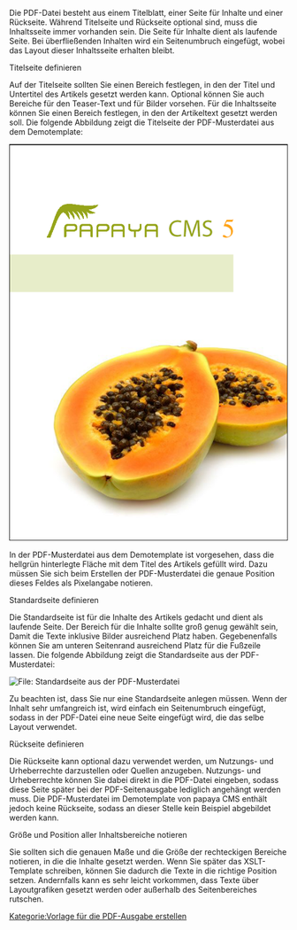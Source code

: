 
Die PDF-Datei besteht aus einem Titelblatt, einer Seite für Inhalte und einer Rückseite. Während Titelseite und Rückseite optional sind, muss die Inhaltsseite immer vorhanden sein. Die Seite für Inhalte dient als laufende Seite. Bei überfließenden Inhalten wird ein Seitenumbruch eingefügt, wobei das Layout dieser Inhaltsseite erhalten bleibt.

Titelseite definieren

Auf der Titelseite sollten Sie einen Bereich festlegen, in den der Titel und Untertitel des Artikels gesetzt werden kann. Optional können Sie auch Bereiche für den Teaser-Text und für Bilder vorsehen. Für die Inhaltsseite können Sie einen Bereich festlegen, in den der Artikeltext gesetzt werden soll. Die folgende Abbildung zeigt die Titelseite der PDF-Musterdatei aus dem Demotemplate:

![File: Titelseite aus der PDF-Musterdatei](images/PDFMusterdateiTitelseite.png)

In der PDF-Musterdatei aus dem Demotemplate ist vorgesehen, dass die hellgrün hinterlegte Fläche mit dem Titel des Artikels gefüllt wird. Dazu müssen Sie sich beim Erstellen der PDF-Musterdatei die genaue Position dieses Feldes als Pixelangabe notieren.

Standardseite definieren

Die Standardseite ist für die Inhalte des Artikels gedacht und dient als laufende Seite. Der Bereich für die Inhalte sollte groß genug gewählt sein, Damit die Texte inklusive Bilder ausreichend Platz haben. Gegebenenfalls können Sie am unteren Seitenrand ausreichend Platz für die Fußzeile lassen. Die folgende Abbildung zeigt die Standardseite aus der PDF-Musterdatei:

![File: Standardseite aus der PDF-Musterdatei](/images/File:PDFMusterdateiStandardseite.png)

Zu beachten ist, dass Sie nur eine Standardseite anlegen müssen. Wenn der Inhalt sehr umfangreich ist, wird einfach ein Seitenumbruch eingefügt, sodass in der PDF-Datei eine neue Seite eingefügt wird, die das selbe Layout verwendet.

Rückseite definieren

Die Rückseite kann optional dazu verwendet werden, um Nutzungs- und Urheberrechte darzustellen oder Quellen anzugeben. Nutzungs- und Urheberrechte können Sie dabei direkt in die PDF-Datei eingeben, sodass diese Seite später bei der PDF-Seitenausgabe lediglich angehängt werden muss. Die PDF-Musterdatei im Demotemplate von papaya CMS enthält jedoch keine Rückseite, sodass an dieser Stelle kein Beispiel abgebildet werden kann.

Größe und Position aller Inhaltsbereiche notieren

Sie sollten sich die genauen Maße und die Größe der rechteckigen Bereiche notieren, in die die Inhalte gesetzt werden. Wenn Sie später das XSLT-Template schreiben, können Sie dadurch die Texte in die richtige Position setzen. Andernfalls kann es sehr leicht vorkommen, dass Texte über Layoutgrafiken gesetzt werden oder außerhalb des Seitenbereiches rutschen.

[Kategorie:Vorlage für die PDF-Ausgabe erstellen](export_de/Kategorie:Vorlage_für_die_PDF-Ausgabe_erstellen.md)
